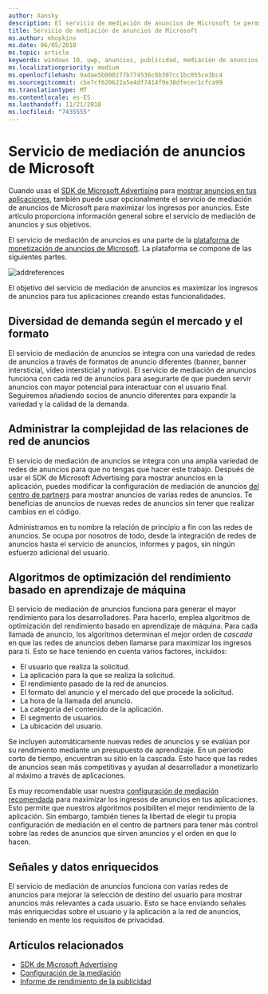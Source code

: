 ```yaml
---
author: Xansky
description: El servicio de mediación de anuncios de Microsoft te permite maximizar las funcionalidades de ingresos por anuncios y de promoción de la aplicación mostrando anuncios de múltiples redes de anuncio.
title: Servicio de mediación de anuncios de Microsoft
ms.author: mhopkins
ms.date: 06/05/2018
ms.topic: article
keywords: windows 10, uwp, anuncios, publicidad, mediación de anuncios
ms.localizationpriority: medium
ms.openlocfilehash: 9adae5b000277b774536c8b307cc1bc055ce3bc4
ms.sourcegitcommit: cbe7cf620622a5e4df7414f9e38dfecec1cfca99
ms.translationtype: MT
ms.contentlocale: es-ES
ms.lasthandoff: 11/21/2018
ms.locfileid: "7435555"
---
```

# <a name="microsoft-ad-mediation-service"></a>Servicio de mediación de anuncios de Microsoft

Cuando usas el [SDK de Microsoft Advertising](http://aka.ms/ads-sdk-uwp) para [mostrar anuncios en tus aplicaciones](display-ads-in-your-app.md), también puede usar opcionalmente el servicio de mediación de anuncios de Microsoft para maximizar los ingresos por anuncios. Este artículo proporciona información general sobre el servicio de mediación de anuncios y sus objetivos.

El servicio de mediación de anuncios es una parte de la [plataforma de monetización de anuncios de Microsoft](https://developer.microsoft.com/windows/ad-monetization-platform). La plataforma se compone de las siguientes partes.

![addreferences](images/ad-mediation-service.png)

El objetivo del servicio de mediación de anuncios es maximizar los ingresos de anuncios para tus aplicaciones creando estas funcionalidades.

## <a name="diversity-of-demand-by-market-and-format"></a>Diversidad de demanda según el mercado y el formato

El servicio de mediación de anuncios se integra con una variedad de redes de anuncios a través de formatos de anuncio diferentes (banner, banner intersticial, vídeo intersticial y nativo). El servicio de mediación de anuncios funciona con cada red de anuncios para asegurarte de que pueden servir anuncios con mayor potencial para interactuar con el usuario final. Seguiremos añadiendo socios de anuncio diferentes para expandir la variedad y la calidad de la demanda.

## <a name="manage-complexity-of-ad-network-relationships"></a>Administrar la complejidad de las relaciones de red de anuncios  

El servicio de mediación de anuncios se integra con una amplia variedad de redes de anuncios para que no tengas que hacer este trabajo. Después de usar el SDK de Microsoft Advertising para mostrar anuncios en la aplicación, puedes modificar la configuración de mediación de anuncios [del centro de partners](../publish/in-app-ads.md#mediation-settings) para mostrar anuncios de varias redes de anuncios. Te beneficias de anuncios de nuevas redes de anuncios sin tener que realizar cambios en el código.

Administramos en tu nombre la relación de principio a fin con las redes de anuncios. Se ocupa por nosotros de todo, desde la integración de redes de anuncios hasta el servicio de anuncios, informes y pagos, sin ningún esfuerzo adicional del usuario.

## <a name="machine-learning-based-yield-optimization-algorithms"></a>Algoritmos de optimización del rendimiento basado en aprendizaje de máquina

El servicio de mediación de anuncios funciona para generar el mayor rendimiento para los desarrolladores. Para hacerlo, emplea algoritmos de optimización del rendimiento basado en aprendizaje de máquina. Para cada llamada de anuncio, los algoritmos determinan el mejor orden de *cascada* en que las redes de anuncios deben llamarse para maximizar los ingresos para ti. Esto se hace teniendo en cuenta varios factores, incluidos:

* El usuario que realiza la solicitud.
* La aplicación para la que se realiza la solicitud.
* El rendimiento pasado de la red de anuncios.
* El formato del anuncio y el mercado del que procede la solicitud.
* La hora de la llamada del anuncio.
* La categoría del contenido de la aplicación.
* El segmento de usuarios.
* La ubicación del usuario.

Se incluyen automáticamente nuevas redes de anuncios y se evalúan por su rendimiento mediante un presupuesto de aprendizaje. En un período corto de tiempo, encuentran su sitio en la cascada. Esto hace que las redes de anuncios sean más competitivas y ayudan al desarrollador a monetizarlo al máximo a través de aplicaciones.

Es muy recomendable usar nuestra [configuración de mediación recomendada](../publish/in-app-ads.md#mediation-settings) para maximizar los ingresos de anuncios en tus aplicaciones. Esto permite que nuestros algoritmos posibiliten el mejor rendimiento de la aplicación. Sin embargo, también tienes la libertad de elegir tu propia configuración de mediación en el centro de partners para tener más control sobre las redes de anuncios que sirven anuncios y el orden en que lo hacen.

## <a name="rich-data-and-signals"></a>Señales y datos enriquecidos

El servicio de mediación de anuncios funciona con varias redes de anuncios para mejorar la selección de destino del usuario para mostrar anuncios más relevantes a cada usuario. Esto se hace enviando señales más enriquecidas sobre el usuario y la aplicación a la red de anuncios, teniendo en mente los requisitos de privacidad.

## <a name="related-topics"></a>Artículos relacionados

* [SDK de Microsoft Advertising](http://aka.ms/ads-sdk-uwp)
* [Configuración de la mediación](../publish/in-app-ads.md#mediation-settings)
* [Informe de rendimiento de la publicidad](../publish/advertising-performance-report.md)
